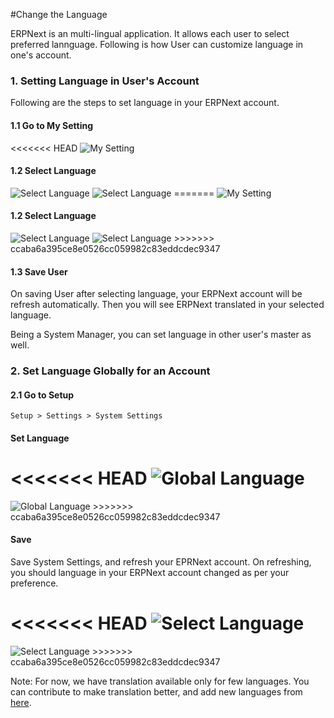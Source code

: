 #Change the Language

ERPNext is an multi-lingual application. It allows each user to select preferred lannguage. Following is how User can customize language in one's account.

### 1. Setting Language in User's Account

Following are the steps to set language in your ERPNext account.

#### 1.1 Go to My Setting

<<<<<<< HEAD
<img alt="My Setting" class="screenshot" src="/docs/assets/img/articles/change-language-1.png">

#### 1.2 Select Language

<img alt="Select Language" class="screenshot" src="/docs/assets/img/articles/change-language-2.png">

<img alt="Select Language" class="screenshot" src="/docs/assets/img/articles/set-language-1.gif">
=======
<img alt="My Setting" class="screenshot" src="{{docs_base_url}}/assets/img/articles/change-language-1.png">

#### 1.2 Select Language

<img alt="Select Language" class="screenshot" src="{{docs_base_url}}/assets/img/articles/change-language-2.png">

<img alt="Select Language" class="screenshot" src="{{docs_base_url}}/assets/img/articles/set-language-1.gif">
>>>>>>> ccaba6a395ce8e0526cc059982c83eddcdec9347

#### 1.3 Save User

On saving User after selecting language, your ERPNext account will be refresh automatically. Then you will see ERPNext translated in your selected language.

Being a System Manager, you can set language in other user's master as well.

### 2. Set Language Globally for an Account

#### 2.1 Go to Setup

`Setup > Settings > System Settings`

#### Set Language

<<<<<<< HEAD
<img alt="Global Language" class="screenshot" src="/docs/assets/img/articles/change-language-3.png">
=======
<img alt="Global Language" class="screenshot" src="{{docs_base_url}}/assets/img/articles/change-language-3.png">
>>>>>>> ccaba6a395ce8e0526cc059982c83eddcdec9347

#### Save

Save System Settings, and refresh your EPRNext account. On refreshing, you should language in your ERPNext account changed as per your preference.

<<<<<<< HEAD
<img alt="Select Language" class="screenshot" src="/docs/assets/img/articles/set-language-2.gif">
=======
<img alt="Select Language" class="screenshot" src="{{docs_base_url}}/assets/img/articles/set-language-2.gif">
>>>>>>> ccaba6a395ce8e0526cc059982c83eddcdec9347

Note: For now, we have translation available only for few languages. You can contribute to make translation better, and add new languages from [here](https://translate.erpnext.com).
<!-- markdown -->